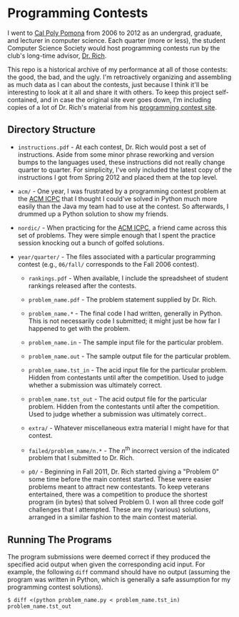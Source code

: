 # Programming Contests

I went to [Cal Poly Pomona](http://www.csupomona.edu/) from 2006 to 2012 as an undergrad, graduate, and lecturer in computer science.  Each quarter (more or less), the student Computer Science Society would host programming contests run by the club's long-time advisor, [Dr.  Rich](http://www.csupomona.edu/~carich/).

This repo is a historical archive of my performance at all of those contests: the good, the bad, and the ugly.  I'm retroactively organizing and assembling as much data as I can about the contests, just because I think it'll be interesting to look at it all and share it with others.  To keep this project self-contained, and in case the original site ever goes down, I'm including copies of a lot of Dr. Rich's material from his [programming contest site](http://www.csupomona.edu/~carich/programming_contests/).

## Directory Structure

* `instructions.pdf` - At each contest, Dr. Rich would post a set of instructions.  Aside from some minor phrase reworking and version bumps to the languages used, these instructions did not really change quarter to quarter.  For simplicity, I've only included the latest copy of the instructions I got from Spring 2012 and placed them at the top level.

* `acm/` - One year, I was frustrated by a programming contest problem at the [ACM ICPC](http://icpc.baylor.edu/) that I thought I could've solved in Python much more easily than the Java my team had to use at the contest.  So afterwards, I drummed up a Python solution to show my friends.

* `nordic/` - When practicing for the [ACM ICPC](http://icpc.baylor.edu/), a friend came across this set of problems.  They were simple enough that I spent the practice session knocking out a bunch of golfed solutions.

* `year/quarter/` - The files associated with a particular programming contest (e.g., `06/fall/` corresponds to the Fall 2006 contest).

  * `rankings.pdf` - When available, I include the spreadsheet of student rankings released after the contests.

  * `problem_name.pdf` - The problem statement supplied by Dr. Rich.

  * `problem_name.*` - The final code I had written, generally in Python.  This is not necessarily code I submitted; it might just be how far I happened to get with the problem.

  * `problem_name.in` - The sample input file for the particular problem.

  * `problem_name.out` - The sample output file for the particular problem.

  * `problem_name.tst_in` - The acid input file for the particular problem.  Hidden from contestants until after the competition.  Used to judge whether a submission was ultimately correct.

  * `problem_name.tst_out` - The acid output file for the particular problem.  Hidden from the contestants until after the competition.  Used to judge whether a submission was ultimately correct..

  * `extra/` - Whatever miscellaneous extra material I might have for that contest.

  * `failed/problem_name/n.*` - The _n_<sup>th</sup> incorrect version of the indicated problem that I submitted to Dr. Rich.

  * `p0/` - Beginning in Fall 2011, Dr. Rich started giving a "Problem 0" some time before the main contest started.  These were easier problems meant to attract new contestants.  To keep veterans entertained, there was a competition to produce the shortest program (in bytes) that solved Problem 0.  I won all three code golf challenges that I attempted.  These are my (various) solutions, arranged in a similar fashion to the main contest material.

## Running The Programs

The program submissions were deemed correct if they produced the specified acid output when given the corresponding acid input.  For example, the following `diff` command should have no output (assuming the program was written in Python, which is generally a safe assumption for my programming contest solutions).

```
$ diff <(python problem_name.py < problem_name.tst_in) problem_name.tst_out
```
